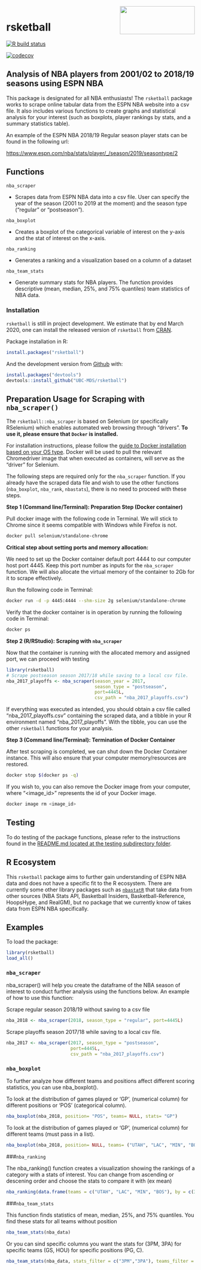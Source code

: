 <!-- README.md is generated from README.Rmd. Please edit that file -->

<img src="img/rsketball_logo.png" width="200" height="75" align = "right">

rsketball
=========

<!-- badges: start -->

[![R build
status](https://github.com/UBC-MDS/rsketball/workflows/R-CMD-check/badge.svg)](https://github.com/UBC-MDS/rsketball/actions)

[![codecov](https://codecov.io/gh/UBC-MDS/rsketball/branch/master/graph/badge.svg)](https://codecov.io/gh/UBC-MDS/rsketball)
<!-- badges: end -->

Analysis of NBA players from 2001/02 to 2018/19 seasons using ESPN NBA
----------------------------------------------------------------------

This package is designated for all NBA enthusiasts! The `rsketball`
package works to scrape online tabular data from the ESPN NBA website
into a csv file. It also includes various functions to create graphs and
statistical analysis for your interest (such as boxplots, player
rankings by stats, and a summary statistics table).

An example of the ESPN NBA 2018/19 Regular season player stats can be
found in the following url:

<a href="https://www.espn.com/nba/stats/player/_/season/2019/seasontype/2" class="uri">https://www.espn.com/nba/stats/player/_/season/2019/seasontype/2</a>

Functions
---------

`nba_scraper`

-   Scrapes data from ESPN NBA data into a csv file. User can specify
    the year of the season (2001 to 2019 at the moment) and the season
    type (“regular” or “postseason”).

`nba_boxplot`

-   Creates a boxplot of the categorical variable of interest on the
    y-axis and the stat of interest on the x-axis.

`nba_ranking`

-   Generates a ranking and a visualization based on a column of a
    dataset

`nba_team_stats`

-   Generate summary stats for NBA players. The function provides
    descriptive (mean, median, 25%, and 75% quantiles) team statistics
    of NBA data.

### Installation

`rsketball` is still in project development. We estimate that by end
March 2020, one can install the released version of `rsketball` from
[CRAN](https://cran.r-project.org/).

Package installation in R:

``` r
install.packages("rsketball")
```

And the development version from [Github](https://github.com/) with:

``` r
install.packages("devtools")
devtools::install_github("UBC-MDS/rsketball")
```

Preparation Usage for Scraping with `nba_scraper()`
---------------------------------------------------

The `rsketball::nba_scraper` is based on Selenium (or specifically
RSelenium) which enables automated web browsing through “drivers”. **To
use it, please ensure that `Docker` is installed.**

For installation instructions, please follow the [guide to Docker
installation based on your OS
type](https://ubc-mds.github.io/resources_pages/installation_instructions/).
Docker will be used to pull the relevant Chromedriver image that when
executed as containers, will serve as the “driver” for Selenium.

The following steps are required only for the `nba_scraper` function. If
you already have the scraped data file and wish to use the other
functions (`nba_boxplot`, `nba_rank`, `nbastats`), there is no need to
proceed with these steps.

**Step 1 (Command line/Terminal): Preparation Step (Docker container)**

Pull docker image with the following code in Terminal. We will stick to
Chrome since it seems compatible with Windows while Firefox is not.

``` sh
docker pull selenium/standalone-chrome
```

**Critical step about setting ports and memory allocation:**

We need to set up the Docker container default port 4444 to our computer
host port 4445. Keep this port number as inputs for the `nba_scraper`
function. We will also allocate the virtual memory of the container to
2Gb for it to scrape effectively.

Run the following code in Terminal:

``` sh
docker run -d -p 4445:4444 --shm-size 2g selenium/standalone-chrome
```

Verify that the docker container is in operation by running the
following code in Terminal:

``` sh
docker ps 
```

**Step 2 (R/RStudio): Scraping with `nba_scraper`**

Now that the container is running with the allocated memory and assigned
port, we can proceed with testing

``` r
library(rsketball)
# Scrape postseason season 2017/18 while saving to a local csv file.
nba_2017_playoffs <- nba_scraper(season_year = 2017, 
                                 season_type = "postseason",
                                 port=4445L,
                                 csv_path = "nba_2017_playoffs.csv")
```

If everything was executed as intended, you should obtain a csv file
called “nba\_2017\_playoffs.csv” containing the scraped data, and a
tibble in your R environment named “nba\_2017\_playoffs”. With the
tibble, you can use the other `rsketball` functions for your analysis.

**Step 3 (Command line/Terminal): Termination of Docker Container**

After test scraping is completed, we can shut down the Docker Container
instance. This will also ensure that your computer memory/resources are
restored.

``` sh
docker stop $(docker ps -q)
```

If you wish to, you can also remove the Docker image from your computer,
where “<image_id>” represents the id of your Docker image.

``` sh
docker image rm <image_id>
```

Testing
-------

To do testing of the package functions, please refer to the instructions
found in the [README.md located at the testing subdirectory
folder](https://github.com/UBC-MDS/rsketball/blob/master/tests/README.md).

R Ecosystem
-----------

This `rsketball` package aims to further gain understanding of ESPN NBA
data and does not have a specific fit to the R ecosystem. There are
currently some other library packages such as
[`nbastatR`](https://www.rdocumentation.org/packages/nbastatR/versions/0.1.10131)
that take data from other sources (NBA Stats API, Basketball Insiders,
Basketball-Reference, HoopsHype, and RealGM), but no package that we
currently know of takes data from ESPN NBA specifically.

Examples
--------

To load the package:

``` r
library(rsketball)
load_all()
```

### `nba_scraper`

nba\_scraper() will help you create the dataframe of the NBA season of
interest to conduct further analysis using the functions below. An
example of how to use this function:

Scrape regular season 2018/19 without saving to a csv file

``` r
nba_2018 <- nba_scraper(2018, season_type = "regular", port=4445L)
```

Scrape playoffs season 2017/18 while saving to a local csv file.

``` r
nba_2017 <- nba_scraper(2017, season_type = "postseason",
                        port=4445L,
                        csv_path = "nba_2017_playoffs.csv")
```

### `nba_boxplot`

To further analyze how different teams and positions affect different
scoring statistics, you can use nba\_boxplot().

To look at the distribution of games played or ‘GP’, (numerical column)
for different positions or ‘POS’ (categorical column).

``` r
nba_boxplot(nba_2018, position= "POS", teams= NULL, stats= "GP")
```

To look at the distribution of games played or ‘GP’, (numerical column)
for different teams (must pass in a list).

``` r
nba_boxplot(nba_2018, position= NULL, teams= ("UTAH", "LAC", "MIN", "BOS"), stats= "GP")
```

\#\#\#`nba_ranking`

The nba\_ranking() function creates a visualization showing the rankings
of a category with a stats of interest. You can change from ascending or
descening order and choose the stats to compare it with (ex mean)

``` r
nba_ranking(data.frame(teams = c("UTAH", "LAC", "MIN", "BOS"), by = c(3, 2, 1)), teams, by, 2, TRUE, mean)
```

\#\#\#`nba_team_stats`

This function finds statistics of mean, median, 25%, and 75% quantiles.
You find these stats for all teams without position

``` r
nba_team_stats(nba_data)
```

Or you can sind specific columns you want the stats for (3PM, 3PA) for
specific teams (GS, HOU) for specific positions (PG, C).

``` r
nba_team_stats(nba_data, stats_filter = c("3PM","3PA"), teams_filter = c("GSW","HOU"), positions_filter = c("C","PG"))
```
